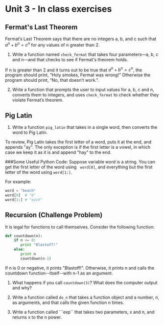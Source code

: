 # Unit 3 - In class exercises

## Fermat's Last Theorem

Fermat’s Last Theorem says that there are no integers a, b, and c such that
$a^n + b^n = c^n$ for any values of n greater than 2.

1.  Write a function named ```check_fermat``` that takes four parameters—a, b, c and n—and that checks to see if Fermat's theorem holds.

If n is greater than 2 and it turns out to be true that $a^n + b^n = c^n$, the program should print,
“Holy smokes, Fermat was wrong!” Otherwise the program should print, “No, that doesn’t work.”.

2. Write a function that prompts the user to input values for a, b, c and n, converts them to
integers, and uses ```check_fermat``` to check whether they violate Fermat’s theorem.


## Pig Latin

1. Write a function ```pig_latin``` that takes in a single word, then converts the word to
Pig Latin.


To review, Pig Latin takes the first letter of a word, puts it at the end, and appends
"ay". The only exception is if the first letter is a vowel, in which case we keep it
as it is and append "hay" to the end.

###Some Useful Python Code:
Suppose variable word is a string. You can get the first letter of the word using
``` word[0]```, and everything but the first letter of the word using ```word[1:]```.

For example:

```python
word = "beach"
word[0]  # "b"
word[1:] # "each"
```

## Recursion (Challenge Problem)
It is legal for functions to call themselves. Consider the following function:

```python
def countdown(n):
    if n <= 0:
       print "Blastoff!"
    else:
       print n
       countdown(n-1)
```
If n is 0 or negative, it prints "Blastoff!". Otherwise, it prints n and calls the countdown function--itself--with n-1 as an argument.

1. What happens if you call ```countdown(3)```? What does the computer output and why?

2. Write a function called ```do_n``` that takes a function object and a number, n, as arguments, and that calls the given function n times.

3. Write a function called ```exp`` that takes two parameters, x and n, and returns x to the n power.
